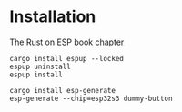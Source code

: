 # Installation

The Rust on ESP book [chapter](https://docs.esp-rs.org/book/installation/riscv-and-xtensa.html)

```
cargo install espup --locked
espup uninstall
espup install

cargo install esp-generate
esp-generate --chip=esp32s3 dummy-button
```
